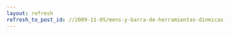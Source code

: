 ```yaml
---
layout: refresh
refresh_to_post_id: //2009-11-05/mens-y-barra-de-herramientas-dinmicas-en-pygtk
---
```


